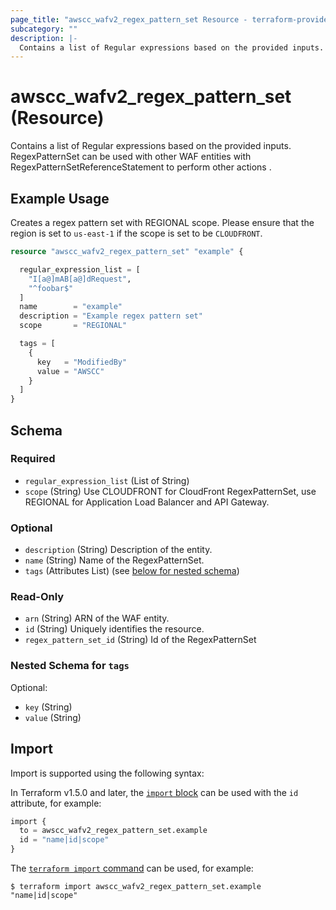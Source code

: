 ```yaml
---
page_title: "awscc_wafv2_regex_pattern_set Resource - terraform-provider-awscc"
subcategory: ""
description: |-
  Contains a list of Regular expressions based on the provided inputs. RegexPatternSet can be used with other WAF entities with RegexPatternSetReferenceStatement to perform other actions .
---
```


# awscc_wafv2_regex_pattern_set (Resource)

Contains a list of Regular expressions based on the provided inputs. RegexPatternSet can be used with other WAF entities with RegexPatternSetReferenceStatement to perform other actions .

## Example Usage

Creates a regex pattern set with REGIONAL scope. Please ensure that the region is set to `us-east-1` if the scope is set to be `CLOUDFRONT`.

```terraform
resource "awscc_wafv2_regex_pattern_set" "example" {

  regular_expression_list = [
    "I[a@]mAB[a@]dRequest",
    "^foobar$"
  ]
  name        = "example"
  description = "Example regex pattern set"
  scope       = "REGIONAL"

  tags = [
    {
      key   = "ModifiedBy"
      value = "AWSCC"
    }
  ]
}
```

<!-- schema generated by tfplugindocs -->
## Schema

### Required

- `regular_expression_list` (List of String)
- `scope` (String) Use CLOUDFRONT for CloudFront RegexPatternSet, use REGIONAL for Application Load Balancer and API Gateway.

### Optional

- `description` (String) Description of the entity.
- `name` (String) Name of the RegexPatternSet.
- `tags` (Attributes List) (see [below for nested schema](#nestedatt--tags))

### Read-Only

- `arn` (String) ARN of the WAF entity.
- `id` (String) Uniquely identifies the resource.
- `regex_pattern_set_id` (String) Id of the RegexPatternSet

<a id="nestedatt--tags"></a>
### Nested Schema for `tags`

Optional:

- `key` (String)
- `value` (String)

## Import

Import is supported using the following syntax:

In Terraform v1.5.0 and later, the [`import` block](https://developer.hashicorp.com/terraform/language/import) can be used with the `id` attribute, for example:

```terraform
import {
  to = awscc_wafv2_regex_pattern_set.example
  id = "name|id|scope"
}
```

The [`terraform import` command](https://developer.hashicorp.com/terraform/cli/commands/import) can be used, for example:

```shell
$ terraform import awscc_wafv2_regex_pattern_set.example "name|id|scope"
```
